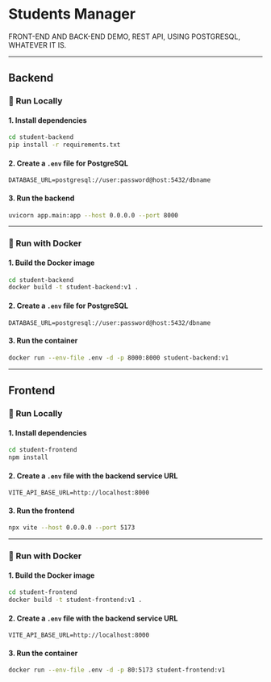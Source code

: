 # Students Manager

FRONT-END AND BACK-END DEMO, REST API, USING POSTGRESQL, WHATEVER IT IS.

---

## Backend

### 🚀 Run Locally

#### 1. Install dependencies
```bash
cd student-backend
pip install -r requirements.txt
```

#### 2. Create a `.env` file for PostgreSQL
```env
DATABASE_URL=postgresql://user:password@host:5432/dbname
```

#### 3. Run the backend
```bash
uvicorn app.main:app --host 0.0.0.0 --port 8000
```

---

### 🐳 Run with Docker

#### 1. Build the Docker image
```bash
cd student-backend
docker build -t student-backend:v1 .
```

#### 2. Create a `.env` file for PostgreSQL
```env
DATABASE_URL=postgresql://user:password@host:5432/dbname
```

#### 3. Run the container
```bash
docker run --env-file .env -d -p 8000:8000 student-backend:v1
```

---

## Frontend

### 🚀 Run Locally

#### 1. Install dependencies
```bash
cd student-frontend
npm install
```

#### 2. Create a `.env` file with the backend service URL
```env
VITE_API_BASE_URL=http://localhost:8000
```

#### 3. Run the frontend
```bash
npx vite --host 0.0.0.0 --port 5173
```

---

### 🐳 Run with Docker

#### 1. Build the Docker image
```bash
cd student-frontend
docker build -t student-frontend:v1 .
```

#### 2. Create a `.env` file with the backend service URL
```env
VITE_API_BASE_URL=http://localhost:8000
```

#### 3. Run the container
```bash
docker run --env-file .env -d -p 80:5173 student-frontend:v1
```
